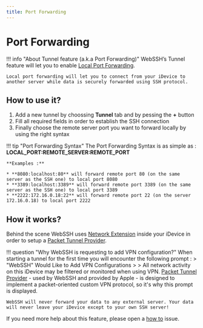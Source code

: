 ```yaml
---
title: Port Forwarding
---
```

# Port Forwarding
!!! info "About Tunnel feature (a.k.a Port Forwarding)"
    WebSSH’s Tunnel feature will let you to enable [Local Port Forwarding](https://en.wikipedia.org/wiki/Port_forwarding#Local_port_forwarding).

    Local port forwarding will let you to connect from your iDevice to another server while data is securely forwarded using SSH protocol.

## How to use it?
1. Add a new tunnel by choossing **Tunnel** tab and by pessing the **+** button
2. Fill all required fields in order to establish the SSH connection
3. Finally choose the remote server port you want to forward locally by using the right syntax

!!! tip "Port Forwarding Syntax"
    The Port Forwarding Syntax is as simple as : **LOCAL_PORT:REMOTE_SERVER:REMOTE_PORT**

    **Examples :**

    * **8080:localhost:80** will forward remote port 80 (on the same server as the SSH one) to local port 8080
    * **3389:localhost:3389** will forward remote port 3389 (on the same server as the SSH one) to local port 3389
    * **2222:172.16.0.18:22** will forward remote port 22 (on the server 172.16.0.18) to local port 2222

## How it works?
Behind the scene WebSSH uses [Network Extension](https://developer.apple.com/documentation/networkextension) inside your iDevice in order to setup a [Packet Tunnel Provider](https://developer.apple.com/documentation/networkextension/packet_tunnel_provider).

!!! question "Why WebSSH is requesting to add VPN configuration?"
    When starting a tunnel for the first time you will encounter the following prompt :
    > "WebSSH" Would Like to Add VPN Configurations
    >
    > All network activity on this iDevice may be filtered or monitored when using VPN.
    [Packet Tunnel Provider](https://developer.apple.com/documentation/networkextension/packet_tunnel_provider) - used by WebSSH and provided by Apple - is designed to implement a packet-oriented custom VPN protocol, so it's why this prompt is displayed.

    WebSSH will never forward your data to any external server. Your data will never leave your iDevice except to your own SSH server!

If you need more help about this feature, please open a [how to](https://github.com/isontheline/pro.webssh.net/issues/new?assignees=&labels=&template=how_to.md&title=) issue.